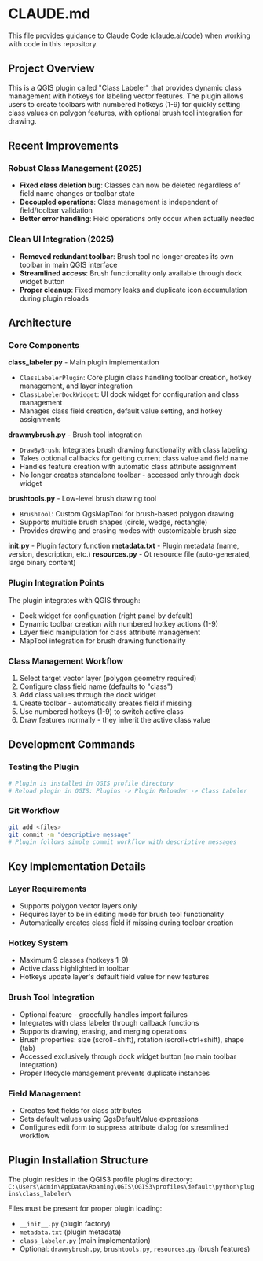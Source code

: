 # CLAUDE.md

This file provides guidance to Claude Code (claude.ai/code) when working with code in this repository.

## Project Overview

This is a QGIS plugin called "Class Labeler" that provides dynamic class management with hotkeys for labeling vector features. The plugin allows users to create toolbars with numbered hotkeys (1-9) for quickly setting class values on polygon features, with optional brush tool integration for drawing.

## Recent Improvements

### Robust Class Management (2025)
- **Fixed class deletion bug**: Classes can now be deleted regardless of field name changes or toolbar state
- **Decoupled operations**: Class management is independent of field/toolbar validation
- **Better error handling**: Field operations only occur when actually needed

### Clean UI Integration (2025)
- **Removed redundant toolbar**: Brush tool no longer creates its own toolbar in main QGIS interface
- **Streamlined access**: Brush functionality only available through dock widget button
- **Proper cleanup**: Fixed memory leaks and duplicate icon accumulation during plugin reloads

## Architecture

### Core Components

**class_labeler.py** - Main plugin implementation
- `ClassLabelerPlugin`: Core plugin class handling toolbar creation, hotkey management, and layer integration
- `ClassLabelerDockWidget`: UI dock widget for configuration and class management
- Manages class field creation, default value setting, and hotkey assignments

**drawmybrush.py** - Brush tool integration
- `DrawByBrush`: Integrates brush drawing functionality with class labeling
- Takes optional callbacks for getting current class value and field name
- Handles feature creation with automatic class attribute assignment
- No longer creates standalone toolbar - accessed only through dock widget

**brushtools.py** - Low-level brush drawing tool
- `BrushTool`: Custom QgsMapTool for brush-based polygon drawing
- Supports multiple brush shapes (circle, wedge, rectangle)
- Provides drawing and erasing modes with customizable brush size

**__init__.py** - Plugin factory function
**metadata.txt** - Plugin metadata (name, version, description, etc.)
**resources.py** - Qt resource file (auto-generated, large binary content)

### Plugin Integration Points

The plugin integrates with QGIS through:
- Dock widget for configuration (right panel by default)
- Dynamic toolbar creation with numbered hotkey actions (1-9)
- Layer field manipulation for class attribute management
- MapTool integration for brush drawing functionality

### Class Management Workflow

1. Select target vector layer (polygon geometry required)
2. Configure class field name (defaults to "class")
3. Add class values through the dock widget
4. Create toolbar - automatically creates field if missing
5. Use numbered hotkeys (1-9) to switch active class
6. Draw features normally - they inherit the active class value

## Development Commands

### Testing the Plugin
```bash
# Plugin is installed in QGIS profile directory
# Reload plugin in QGIS: Plugins -> Plugin Reloader -> Class Labeler
```

### Git Workflow
```bash
git add <files>
git commit -m "descriptive message"
# Plugin follows simple commit workflow with descriptive messages
```

## Key Implementation Details

### Layer Requirements
- Supports polygon vector layers only
- Requires layer to be in editing mode for brush tool functionality
- Automatically creates class field if missing during toolbar creation

### Hotkey System
- Maximum 9 classes (hotkeys 1-9)
- Active class highlighted in toolbar
- Hotkeys update layer's default field value for new features

### Brush Tool Integration
- Optional feature - gracefully handles import failures
- Integrates with class labeler through callback functions
- Supports drawing, erasing, and merging operations
- Brush properties: size (scroll+shift), rotation (scroll+ctrl+shift), shape (tab)
- Accessed exclusively through dock widget button (no main toolbar integration)
- Proper lifecycle management prevents duplicate instances

### Field Management
- Creates text fields for class attributes
- Sets default values using QgsDefaultValue expressions
- Configures edit form to suppress attribute dialog for streamlined workflow

## Plugin Installation Structure

The plugin resides in the QGIS3 profile plugins directory:
`C:\Users\Admin\AppData\Roaming\QGIS\QGIS3\profiles\default\python\plugins\class_labeler\`

Files must be present for proper plugin loading:
- `__init__.py` (plugin factory)
- `metadata.txt` (plugin metadata)
- `class_labeler.py` (main implementation)
- Optional: `drawmybrush.py`, `brushtools.py`, `resources.py` (brush features)